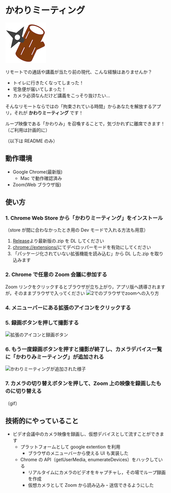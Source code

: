 # かわりミーティング

![拡張のアイコンと録画ボタン](./src/icon.png)

リモートでの通話や講義が当たり前の現代、こんな経験はありませんか？

- トイレに行きたくなってしまった！
- 宅急便が届いてしまった！
- カメラ必須なんだけど講義をこっそり抜けたい...

そんなリモートならではの「拘束されている時間」からあなたを解放するアプリ，それが **かわりミーティング** です！

ループ映像である「かわりみ」を召喚することで，気づかれずに離席できます！（ご利用は計画的に）

（以下は README のみ）

## 動作環境

- Google Chrome(最新版)
  - Mac で動作確認済み
- Zoom(Web ブラウザ版)

## 使い方

### 1. Chrome Web Store から「かわりミーティング」をインストール

（store が間に合わなかったとき用の Dev モードで入れる方法も用意）

1. [Release](https://github.com/MLOA/tsukuaso/releases)より最新版の.zip を DL してください
2. [chrome://extensions/](chrome://extensions/)にてデベロッパーモードを有効にしてください
3. 「パッケージ化されていない拡張機能を読み込む」から DL した.zip を取り込みます

### 2. Chrome で任意の Zoom 会議に参加する

Zoom リンクをクリックするとブラウザが立ち上がり，アプリ版へ誘導されますが，そのままブラウザで入ってください
![2でのブラウザでzoomへの入り方](https://i.imgur.com/9X7wlLp.png)

### 4. メニューバーにある拡張のアイコンをクリックする

### 5. 録画ボタンを押して撮影する

![拡張のアイコンと録画ボタン](https://i.imgur.com/f0OG2s8.png)

### 6. もう一度録画ボタンを押すと撮影が終了し、カメラデバイス一覧に「かわりみミーティング」が追加される

![かわりミーティングが追加された様子](https://i.imgur.com/DgSCtME.png)

### 7. カメラの切り替えボタンを押して、Zoom 上の映像を録画したものに切り替える

（gif）

## 技術的にやっていること

- ビデオ会議中のカメラ映像を録画し、仮想デバイスとして流すことができます
  - プラットフォームとして google extention を利用
    - ブラウザのメニューバーから使える UI も実装した
  - Chrome の API（getUserMedia, enumerateDevices）をハックしている
    - リアルタイムにカメラのビデオをキャプチャし，その場でループ録画を作成
    - 仮想カメラとして Zoom から読み込み・送信できるようにした
